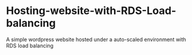 # Hosting-website-with-RDS-Load-balancing
A simple wordpress website hosted under a auto-scaled environment with RDS load balancing

